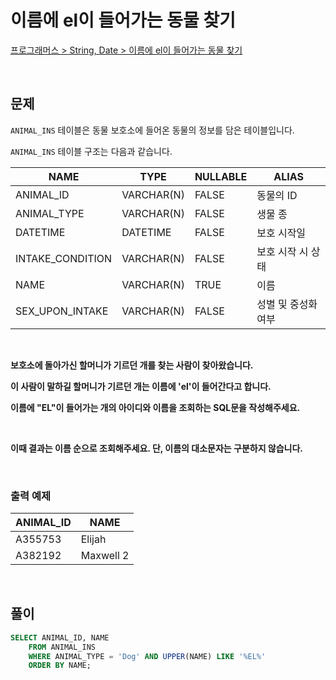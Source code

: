 # 이름에 el이 들어가는 동물 찾기

[프로그래머스 > String, Date > 이름에 el이 들어가는 동물 찾기](https://school.programmers.co.kr/learn/courses/30/lessons/59047)

<br/>

## 문제

`ANIMAL_INS` 테이블은 동물 보호소에 들어온 동물의 정보를 담은 테이블입니다.

`ANIMAL_INS` 테이블 구조는 다음과 같습니다.

| NAME                | TYPE       | NULLABLE | ALIAS              |
| ------------------- | ---------- | -------- | ------------------ |
| ANIMAL_ID           | VARCHAR(N) | FALSE    | 동물의 ID           |
| ANIMAL_TYPE         | VARCHAR(N) | FALSE    | 생물 종             |
| DATETIME            | DATETIME   | FALSE    | 보호 시작일          |
| INTAKE_CONDITION    | VARCHAR(N) | FALSE    | 보호 시작 시 상태    |
| NAME                | VARCHAR(N) | TRUE     | 이름                |
| SEX_UPON_INTAKE     | VARCHAR(N) | FALSE    | 성별 및 중성화 여부   |

<br/>

**보호소에 돌아가신 할머니가 기르던 개를 찾는 사람이 찾아왔습니다.**

**이 사람이 말하길 할머니가 기르던 개는 이름에 'el'이 들어간다고 합니다.**

**이름에 "EL"이 들어가는 개의 아이디와 이름을 조회하는 SQL문을 작성해주세요.**

<br/>

**이때 결과는 이름 순으로 조회해주세요. 단, 이름의 대소문자는 구분하지 않습니다.**

<br/>

### 출력 예제

| ANIMAL_ID | NAME      |
| --------- | --------- |
| A355753   | Elijah    |
| A382192   | Maxwell 2 |

<br/>

## 풀이

```SQL
SELECT ANIMAL_ID, NAME
    FROM ANIMAL_INS
    WHERE ANIMAL_TYPE = 'Dog' AND UPPER(NAME) LIKE '%EL%'
    ORDER BY NAME;
```
